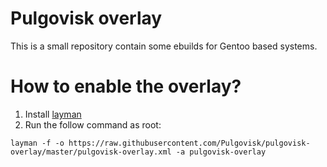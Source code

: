 # Pulgovisk overlay

This is a small repository contain some ebuilds for Gentoo based systems.

# How to enable the overlay?
1. Install [layman](https://packages.gentoo.org/packages/app-portage/layman)
2. Run the follow command as root:
```
layman -f -o https://raw.githubusercontent.com/Pulgovisk/pulgovisk-overlay/master/pulgovisk-overlay.xml -a pulgovisk-overlay
```
